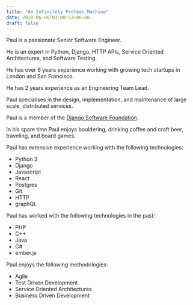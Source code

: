 ```yaml
---
title: "An Infinitely Protean Machine"
date: 2018-06-06T03:00:53+06:00
draft: false
---
```


Paul is a passionate Senior Software Engineer.

He is an expert in Python, Django, HTTP APIs, Service Oriented Architectures, and Software Testing.

He has over 6 years experience working with growing tech startups in London and San Francisco.

He has 2 years experience as an Engineering Team Lead.

Paul specialises in the design, implementation, and maintenance of large scale, distributed services.

Paul is a member of the [Django Software Foundation](https://www.djangoproject.com/foundation/).

In his spare time Paul enjoys bouldering, drinking coffee and craft beer, traveling, and board games.

Paul has extensive experience working with the following technologies:

- Python 3
- Django
- Javascript
- React
- Postgres
- Git
- HTTP
- graphQL

Paul has worked with the following technologies in the past:

- PHP
- C++
- Java
- C#
- ember.js

Paul enjoys the following methodologies:

- Agile
- Test Driven Development
- Service Oriented Architectures
- Business Driven Development
